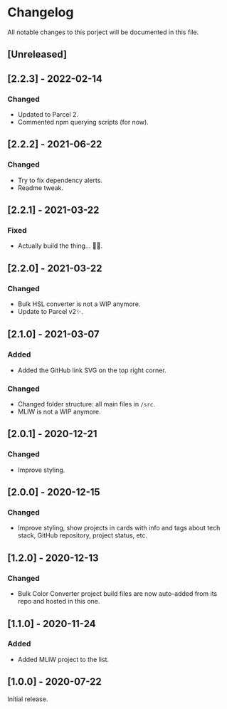 # Changelog

All notable changes to this porject will be documented in this file.

## [Unreleased]

## [2.2.3] - 2022-02-14

### Changed

- Updated to Parcel 2.
- Commented npm querying scripts (for now).

## [2.2.2] - 2021-06-22

### Changed

- Try to fix dependency alerts.
- Readme tweak.

## [2.2.1] - 2021-03-22

### Fixed

- Actually build the thing... 🤦‍♂️.

## [2.2.0] - 2021-03-22

### Changed

- Bulk HSL converter is not a WIP anymore.
- Update to Parcel v2✨.

## [2.1.0] - 2021-03-07

### Added

- Added the GitHub link SVG on the top right corner.

### Changed

- Changed folder structure: all main files in `/src`.
- MLIW is not a WIP anymore.

## [2.0.1] - 2020-12-21

### Changed

- Improve styling.

## [2.0.0] - 2020-12-15

### Changed

- Improve styling, show projects in cards with info and tags about tech stack, GitHub repository, project status, etc.

## [1.2.0] - 2020-12-13

### Changed

- Bulk Color Converter project build files are now auto-added from its repo and hosted in this one.

## [1.1.0] - 2020-11-24

### Added

- Added MLIW project to the list.

## [1.0.0] - 2020-07-22

Initial release.
